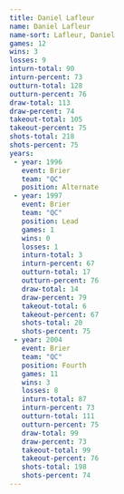 ```yaml
---
title: Daniel Lafleur
name: Daniel Lafleur
name-sort: Lafleur, Daniel
games: 12
wins: 3
losses: 9
inturn-total: 90
inturn-percent: 73
outturn-total: 128
outturn-percent: 76
draw-total: 113
draw-percent: 74
takeout-total: 105
takeout-percent: 75
shots-total: 218
shots-percent: 75
years:
 - year: 1996
   event: Brier
   team: "QC"
   position: Alternate
 - year: 1997
   event: Brier
   team: "QC"
   position: Lead
   games: 1
   wins: 0
   losses: 1
   inturn-total: 3
   inturn-percent: 67
   outturn-total: 17
   outturn-percent: 76
   draw-total: 14
   draw-percent: 79
   takeout-total: 6
   takeout-percent: 67
   shots-total: 20
   shots-percent: 75
 - year: 2004
   event: Brier
   team: "QC"
   position: Fourth
   games: 11
   wins: 3
   losses: 8
   inturn-total: 87
   inturn-percent: 73
   outturn-total: 111
   outturn-percent: 75
   draw-total: 99
   draw-percent: 73
   takeout-total: 99
   takeout-percent: 76
   shots-total: 198
   shots-percent: 74
---
```

